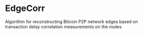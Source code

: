 # EdgeCorr
Algorithm for reconstructing Bitcoin P2P network edges based on transaction delay correlation measurements on the nodes
